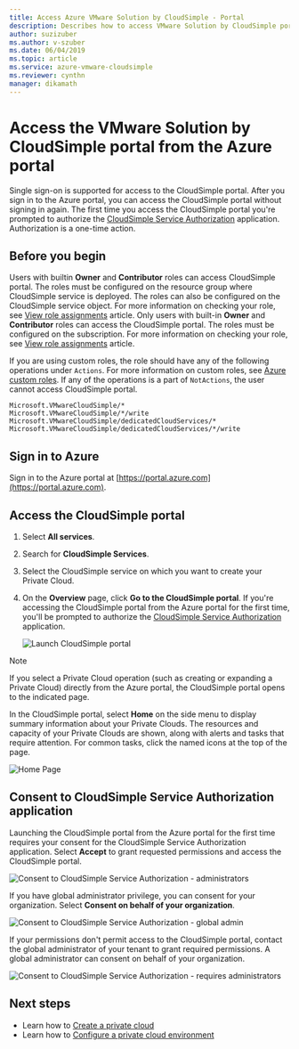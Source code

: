 ```yaml
---
title: Access Azure VMware Solution by CloudSimple - Portal 
description: Describes how to access VMware Solution by CloudSimple portal from Azure portal
author: suzizuber 
ms.author: v-szuber
ms.date: 06/04/2019 
ms.topic: article 
ms.service: azure-vmware-cloudsimple 
ms.reviewer: cynthn 
manager: dikamath 
---
```


# Access the VMware Solution by CloudSimple portal from the Azure portal

Single sign-on is supported for access to the CloudSimple portal. After you sign in to the Azure portal, you can access the CloudSimple portal without signing in again. The first time you access the CloudSimple portal you're prompted to authorize the [CloudSimple Service Authorization](#consent-to-cloudsimple-service-authorization-application) application.  Authorization is a one-time action.

## Before you begin

Users with builtin **Owner** and **Contributor** roles can access CloudSimple portal.  The roles must be configured on the resource group where CloudSimple service is deployed.  The roles can also be configured on the CloudSimple service object.  For more information on checking your role, see [View role assignments](../role-based-access-control/check-access.md) article. Only users with built-in **Owner** and **Contributor** roles can access the CloudSimple portal.  The roles must be configured on the subscription.  For more information on checking your role, see [View role assignments](../role-based-access-control/check-access.md) article.

If you are using custom roles, the role should have any of the following operations under ```Actions```.  For more information on custom roles, see [Azure custom roles](../role-based-access-control/custom-roles.md).  If any of the operations is a part of ```NotActions```, the user cannot access CloudSimple portal.

```
Microsoft.VMwareCloudSimple/*
Microsoft.VMwareCloudSimple/*/write
Microsoft.VMwareCloudSimple/dedicatedCloudServices/*
Microsoft.VMwareCloudSimple/dedicatedCloudServices/*/write
```

## Sign in to Azure

Sign in to the Azure portal at [https://portal.azure.com](https://portal.azure.com).

## Access the CloudSimple portal

1. Select **All services**.

2. Search for **CloudSimple Services**.

3. Select the CloudSimple service on which you want to create your Private Cloud.

4. On the **Overview** page, click **Go to the CloudSimple portal**.  If you're accessing the CloudSimple portal from the Azure portal for the first time, you'll be prompted to authorize the [CloudSimple Service Authorization](#consent-to-cloudsimple-service-authorization-application) application. 

    ![Launch CloudSimple portal](media/launch-cloudsimple-portal.png)

> [!NOTE]
> If you select a Private Cloud operation (such as creating or expanding a Private Cloud) directly from the Azure portal, the CloudSimple portal opens to the indicated page.

In the CloudSimple portal, select **Home** on the side menu to display summary information about your Private Clouds. The resources and capacity of your Private Clouds are shown, along with alerts and tasks that require attention. For common tasks, click the named icons at the top of the page.

![Home Page](media/cloudsimple-portal-home.png)

## Consent to CloudSimple Service Authorization application

Launching the CloudSimple portal from the Azure portal for the first time requires your consent for the CloudSimple Service Authorization application.  Select **Accept** to grant requested permissions and access the CloudSimple portal.

![Consent to CloudSimple Service Authorization - administrators](media/cloudsimple-azure-consent.png)

If you have global administrator privilege, you can consent for your organization.  Select **Consent on behalf of your organization**.

![Consent to CloudSimple Service Authorization - global admin](media/cloudsimple-azure-consent-global-admin.png)

If your permissions don't permit access to the CloudSimple portal, contact the global administrator of your tenant to grant required permissions.  A global administrator can consent on behalf of your organization.

![Consent to CloudSimple Service Authorization - requires administrators](media/cloudsimple-azure-consent-requires-administrator.png)

## Next steps

* Learn how to [Create a private cloud](./create-private-cloud.md)
* Learn how to [Configure a private cloud environment](quickstart-create-private-cloud.md)

